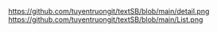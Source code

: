 https://github.com/tuyentruongit/textSB/blob/main/detail.png
https://github.com/tuyentruongit/textSB/blob/main/List.png
